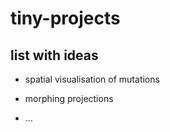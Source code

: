 # tiny-projects

## list with ideas

* spatial visualisation of mutations

* morphing projections

* ...